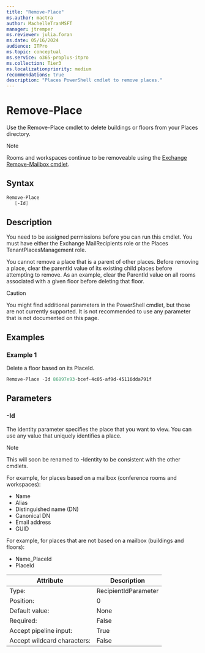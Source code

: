 ```yaml
---
title: "Remove-Place"
ms.author: mactra
author: MachelleTranMSFT
manager: jtremper
ms.reviewer: julia.foran
ms.date: 05/16/2024
audience: ITPro
ms.topic: conceptual
ms.service: o365-proplus-itpro
ms.collection: Tier3
ms.localizationpriority: medium
recommendations: true
description: "Places PowerShell cmdlet to remove places."
---
```


# Remove-Place

Use the Remove-Place cmdlet to delete buildings or floors from your Places directory.

> [!NOTE] 
> Rooms and workspaces continue to be removeable using the [Exchange Remove-Mailbox cmdlet](https://learn.microsoft.com/en-us/powershell/module/exchange/remove-mailbox?view=exchange-ps).

## Syntax
```powershell
Remove-Place
   [-Id]
```

## Description
You need to be assigned permissions before you can run this cmdlet. You must have either the Exchange MailRecipients role or the Places TenantPlacesManagement role.

You cannot remove a place that is a parent of other places.  Before removing a place, clear the parentId value of its existing child places before attempting to remove.  As an example, clear the ParentId value on all rooms associated with a given floor before deleting that floor.

> [!CAUTION] 
> You might find additional parameters in the PowerShell cmdlet, but those are not currently supported. It is not recommended to use any parameter that is not documented on this page.

## Examples

### Example 1
Delete a floor based on its PlaceId.
```powershell
Remove-Place -Id 86897e93-bcef-4c05-af9d-45116dda791f 
```

## Parameters
### -Id
The identity parameter specifies the place that you want to view. You can use any value that uniquely identifies a place.

> [!NOTE] 
> This will soon be renamed to -Identity to be consistent with the other cmdlets.

For example, for places based on a mailbox (conference rooms and workspaces):

* Name
* Alias
* Distinguished name (DN)
* Canonical DN
* Email address
* GUID

For example, for places that are not based on a mailbox (buildings and floors):

* Name_PlaceId
* PlaceId

|Attribute|Description| 
| -------- | -------- |
|Type:|RecipientIdParameter|
|Position:|0|
|Default value:|None|
|Required:|False|
|Accept pipeline input:|True|
|Accept wildcard characters:|False|
